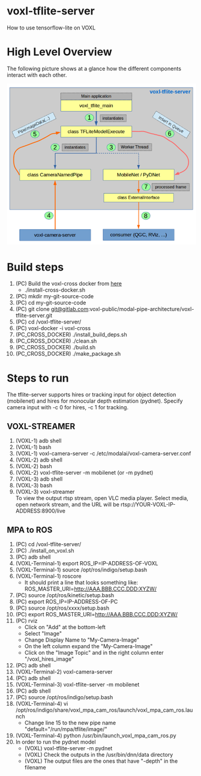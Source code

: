 # voxl-tflite-server

How to use tensorflow-lite on VOXL

High Level Overview
===================
The following picture shows at a glance how the different components interact with each other.

![](images/voxl-tflite-server.png)

Build steps
===========
1. (PC) Build the voxl-cross docker from [here](https://gitlab.com/voxl-public/utilities/voxl-docker)
    * ./install-cross-docker.sh
1. (PC) mkdir my-git-source-code
1. (PC) cd my-git-source-code
1. (PC) git clone git@gitlab.com:voxl-public/modal-pipe-architecture/voxl-tflite-server.git
1. (PC) cd <path-to>/voxl-tflite-server/
1. (PC) voxl-docker -i voxl-cross
1. (PC_CROSS_DOCKER) ./install_build_deps.sh
1. (PC_CROSS_DOCKER) ./clean.sh
1. (PC_CROSS_DOCKER) ./build.sh
1. (PC_CROSS_DOCKER) ./make_package.sh

Steps to run
============
The tflite-server supports hires or tracking input for object detection (mobilenet) and hires for monocular depth estimation (pydnet). Specify camera input with -c 0 for hires, -c 1 for tracking.
## VOXL-STREAMER
1. (VOXL-1) adb shell
1. (VOXL-1) bash
1. (VOXL-1) voxl-camera-server -c /etc/modalai/voxl-camera-server.conf
1. (VOXL-2) adb shell
1. (VOXL-2) bash
1. (VOXL-2) voxl-tflite-server -m mobilenet (or -m pydnet)
1. (VOXL-3) adb shell
1. (VOXL-3) bash
1. (VOXL-3) voxl-streamer <br>
To view the output rtsp stream, open VLC media player. Select media, open network stream, and the URL will be rtsp://YOUR-VOXL-IP-ADDRESS:8900/live

## MPA to ROS
1. (PC) cd <path-to>/voxl-tflite-server/
1. (PC) ./install_on_voxl.sh
1. (PC) adb shell
1. (VOXL-Terminal-1) export ROS_IP=IP-ADDRESS-OF-VOXL
1. (VOXL-Terminal-1) source /opt/ros/indigo/setup.bash
1. (VOXL-Terminal-1) roscore
    * It should print a line that looks something like: ROS_MASTER_URI=http://AAA.BBB.CCC.DDD:XYZW/
1. (PC) source /opt/ros/kinetic/setup.bash
1. (PC) export ROS_IP=IP-ADDRESS-OF-PC
1. (PC) source /opt/ros/xxxx/setup.bash
1. (PC) export ROS_MASTER_URI=http://AAA.BBB.CCC.DDD:XYZW/
1. (PC) rviz
    - Click on "Add" at the bottom-left
    - Select "Image"
    - Change Display Name to "My-Camera-Image"
    - On the left column expand the "My-Camera-Image"
    - Click on the "Image Topic" and in the right column enter "/voxl_hires_image" 
1. (PC) adb shell
1. (VOXL-Terminal-2) voxl-camera-server
1. (PC) adb shell
1. (VOXL-Terminal-3) voxl-tflite-server -m mobilenet
1. (PC) adb shell
1. (PC) source /opt/ros/indigo/setup.bash
1. (VOXL-Terminal-4) vi /opt/ros/indigo/share/voxl_mpa_cam_ros/launch/voxl_mpa_cam_ros.launch
    * Change line 15 to the new pipe name "default="/run/mpa/tflite/image/"    
1. (VOXL-Terminal-4) python /usr/bin/launch_voxl_mpa_cam_ros.py
1. In order to run the pydnet model
    * (VOXL) voxl-tflite-server -m pydnet
    * (VOXL) Check the outputs in the /usr/bin/dnn/data directory
    * (VOXL) The output files are the ones that have "-depth" in the filename

